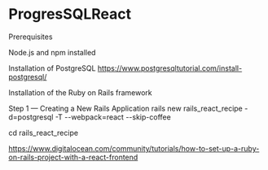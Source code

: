 # ProgresSQLReact
Prerequisites


Node.js and npm installed

Installation of PostgreSQL
https://www.postgresqltutorial.com/install-postgresql/


Installation of the Ruby on Rails framework

Step 1 — Creating a New Rails Application
rails new rails_react_recipe -d=postgresql -T --webpack=react --skip-coffee

cd rails_react_recipe

https://www.digitalocean.com/community/tutorials/how-to-set-up-a-ruby-on-rails-project-with-a-react-frontend

